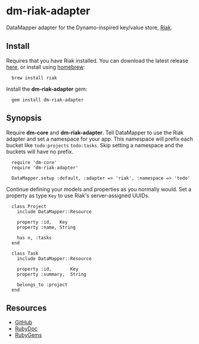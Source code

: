 # dm-riak-adapter

DataMapper adapter for the Dynamo-inspired key/value store, [Riak](http://riak.basho.com/).

## Install

Requires that you have Riak installed. You can download the latest release [here](http://downloads.basho.com/riak/), or install using [homebrew](http://github.com/mxcl/homebrew):

      brew install riak

Install the **dm-riak-adapter** gem:

      gem install dm-riak-adapter

## Synopsis

Require **dm-core** and **dm-riak-adapter**. Tell DataMapper to use the Riak adapter and set a namespace for your app. This namespace will prefix each bucket like `todo:projects` `todo:tasks`. Skip setting a namespace and the buckets will have no prefix.

      require 'dm-core'
      require 'dm-riak-adapter'
      
      DataMapper.setup :default, :adapter => 'riak', :namespace => 'todo'

Continue defining your models and properties as you normally would. Set a property as type `Key` to use Riak's server-assigned UUIDs.

      class Project
        include DataMapper::Resource
        
        property :id,   Key
        property :name, String
        
        has n, :tasks
      end
      
      class Task
        include DataMapper::Resource
        
        property :id,       Key
        property :summary,  String
        
        belongs_to :project
      end

## Resources

- [GitHub](http://github.com/mikeric/dm-riak-adapter)
- [RubyDoc](http://rubydoc.info/github/mikeric/dm-riak-adapter/master/frames)
- [RubyGems](http://rubygems.org/gems/dm-riak-adapter)